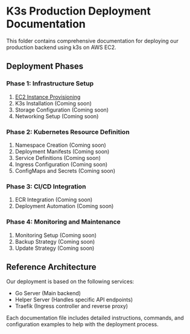 # K3s Production Deployment Documentation

This folder contains comprehensive documentation for deploying our production backend using k3s on AWS EC2.

## Deployment Phases

### Phase 1: Infrastructure Setup

1. [EC2 Instance Provisioning](01-ec2-instance-provisioning.md)
2. K3s Installation (Coming soon)
3. Storage Configuration (Coming soon)
4. Networking Setup (Coming soon)

### Phase 2: Kubernetes Resource Definition

1. Namespace Creation (Coming soon)
2. Deployment Manifests (Coming soon)
3. Service Definitions (Coming soon)
4. Ingress Configuration (Coming soon)
5. ConfigMaps and Secrets (Coming soon)

### Phase 3: CI/CD Integration

1. ECR Integration (Coming soon)
2. Deployment Automation (Coming soon)

### Phase 4: Monitoring and Maintenance

1. Monitoring Setup (Coming soon)
2. Backup Strategy (Coming soon)
3. Update Strategy (Coming soon)

## Reference Architecture

Our deployment is based on the following services:
- Go Server (Main backend)
- Helper Server (Handles specific API endpoints)
- Traefik (Ingress controller and reverse proxy)

Each documentation file includes detailed instructions, commands, and configuration examples to help with the deployment process. 